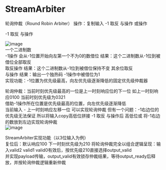 # StreamArbiter
轮询仲裁（Round Robin Arbiter）
操作：复制输入  -1 取反 与操作 或操作

-1 取反 与操作

![image](https://github.com/15936866194/AxiCrossbar_Study/assets/143673576/90298bc4-1cce-471d-9650-fe9008db1c8e)  
一个二进制数    
-1操作 会从-1位置开始向左第一个不为0的数借位 结果：这个二进制数从-1位到被借位全部取反  
取反操作   结果：这个二进制数从-1位到被借位保持不变 其余位取反  
与操作     结果：输出一个独热码 -1操作中被借位为1    
实现功能：-1位置为优先级最高，向左优先级逐渐降低的固定优先级仲裁器  

  
轮询仲裁：当前时刻优先级最高的一位是上一时刻响应位的下一位  如上一时刻响应0100 当前时刻优先级为0321  
借助-1操作所在位置是优先级最高的位置，向左优先级逐渐降低  
当前输入 - 上一时刻响应左移一位  可以实现轮询仲裁 但有一个问题：-1右边位的优先级无法保证
所以将输入copy高低位拼接  -1 取反 与操作后 高低位或  将-1右边的数放到左边实现轮询仲裁  
![image](https://github.com/15936866194/AxiCrossbar_Study/assets/143673576/5cd39e2b-2ee9-4157-99d9-7ee197d56c03)  

StreamArbiter实现功能（以3位输入为例）    
复位后：默认响应100  下一时刻优先级为210
将轮询仲裁完全以组合逻辑呈现：输入valid2 valid1 valid0有效后，按优先级210直接选择output_valid  
并实现payload传输，output_valid有效锁存仲裁结果，等待output_ready后释放，并按轮询仲裁逻辑重新仲裁






